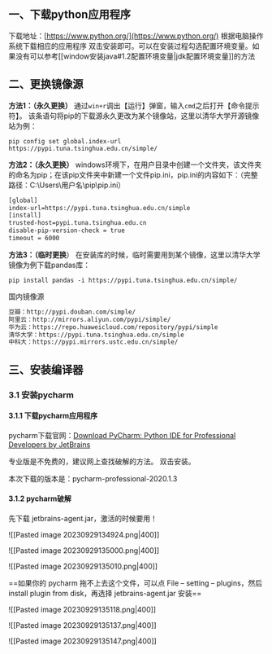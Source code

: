 
## 一、下载python应用程序
下载地址：[https://www.python.org/](https://www.python.org/)
根据电脑操作系统下载相应的应用程序
双击安装即可。可以在安装过程勾选配置环境变量。如果没有可以参考[[window安装java#1.2配置环境变量|jdk配置环境变量]]的方法

## 二、更换镜像源

**方法1：（永久更换）**
通过`win+r`调出【运行】弹窗，输入`cmd`之后打开【命令提示符】。
该条语句将pip的下载源永久更改为某个镜像站，这里以清华大学开源镜像站为例：

```shell
pip config set global.index-url https://pypi.tuna.tsinghua.edu.cn/simple/
```

**方法2：（永久更换）**
windows环境下，在用户目录中创建一个文件夹，该文件夹的命名为pip；在该pip文件夹中新建一个文件pip.ini，pip.ini的内容如下：（完整路径：C:\Users\用户名\pip\pip.ini）

```txt
[global]
index-url=https://pypi.tuna.tsinghua.edu.cn/simple
[install]  
trusted-host=pypi.tuna.tsinghua.edu.cn
disable-pip-version-check = true  
timeout = 6000
```

**方法3：（临时更换**）
在安装库的时候，临时需要用到某个镜像，这里以清华大学镜像为例下载pandas库：

```shell
pip install pandas -i https://pypi.tuna.tsinghua.edu.cn/simple/
```

国内镜像源
```txt
豆瓣：http://pypi.douban.com/simple/
阿里云：http://mirrors.aliyun.com/pypi/simple/
华为云：https://repo.huaweicloud.com/repository/pypi/simple
清华大学：https://pypi.tuna.tsinghua.edu.cn/simple
中科大：https://pypi.mirrors.ustc.edu.cn/simple/
```

## 三、安装编译器

### 3.1 安装pycharm

#### 3.1.1 下载pycharm应用程序

pycharm下载官网：[Download PyCharm: Python IDE for Professional Developers by JetBrains](https://www.jetbrains.com/pycharm/download/?section=windows)

专业版是不免费的，建议网上查找破解的方法。
双击安装。

本次下载的版本是：pycharm-professional-2020.1.3
#### 3.1.2 pycharm破解

先下载 jetbrains-agent.jar，激活的时候要用！

![[Pasted image 20230929134924.png|400]]


![[Pasted image 20230929135000.png|400]]


![[Pasted image 20230929135010.png|400]]

==如果你的 pycharm 拖不上去这个文件，可以点 File – setting – plugins，然后 install plugin from disk，再选择 jetbrains-agent.jar 安装==

![[Pasted image 20230929135118.png|400]]


![[Pasted image 20230929135137.png|400]]


![[Pasted image 20230929135147.png|400]]

